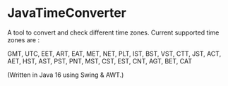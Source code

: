 # JavaTimeConverter
 A tool to convert and check different time zones. Current supported time zones are :
 
 GMT, UTC, EET, ART, EAT, MET, NET, PLT,
 IST, BST, VST, CTT, JST, ACT, AET, HST, AST,
 PST, PNT, MST, CST, EST, CNT, AGT, BET, CAT
            
 (Written in Java 16 using Swing & AWT.)      
